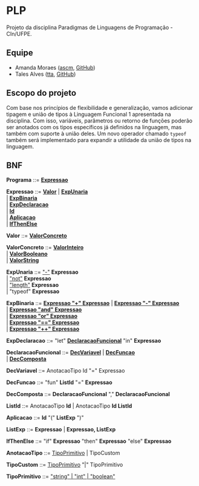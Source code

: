 # PLP
Projeto da disciplina Paradigmas de Linguagens de Programação - CIn/UFPE.

## Equipe
- Amanda Moraes ([ascm](mailto:ascm@cin.ufpe.br), [GitHub](https://github.com/amandascm))
- Tales Alves ([tta](mailto:tta@cin.ufpe.br), [GitHub](https://github.com/tta13))

## Escopo do projeto

Com base nos princípios de flexibilidade e generalização, vamos adicionar tipagem e união de tipos à Linguagem Funcional 1 apresentada na disciplina. Com isso, variáveis, parâmetros ou retorno de funções poderão ser anotados com os tipos específicos já definidos na linguagem, mas também com suporte à união deles. Um novo operador chamado `typeof` também será implementado para expandir a utilidade da união de tipos na linguagem.

## BNF

**Programa** ::= [**Expressao**](Funcional1/src/lf1/plp/functional1/Programa.java)

**Expressao** ::= [**Valor**](Funcional1/src/lf1/plp/expressions2/expression/Valor.java)
    | [**ExpUnaria**](Funcional1/src/lf1/plp/expressions2/expression/ExpUnaria.java)  
    | [**ExpBinaria**](Funcional1/src/lf1/plp/expressions2/expression/ExpBinaria.java)  
    | [**ExpDeclaracao**](Funcional1/src/lf1/plp/functional1/expression/ExpDeclaracao.java)  
    | [**Id**](Funcional1/src/lf1/plp/expressions2/expression/Id.java)  
    | [**Aplicacao**](Funcional1/src/lf1/plp/functional1/expression/Aplicacao.java)  
    | [**IfThenElse**](Funcional1/src/lf1/plp/functional1/expression/IfThenElse.java)

**Valor** ::= [**ValorConcreto**](Funcional1/src/lf1/plp/expressions2/expression/ValorConcreto.java)

**ValorConcreto** ::= [**ValorInteiro**](Funcional1/src/lf1/plp/expressions2/expression/ValorInteiro.java)  
    | [**ValorBooleano**](Funcional1/src/lf1/plp/expressions2/expression/ValorBooleano.java)  
    | [**ValorString**](Funcional1/src/lf1/plp/expressions2/expression/ValorString.java)

**ExpUnaria** ::= ["-"](Funcional1/src/lf1/plp/expressions2/expression/ExpMenos.java) **Expressao**  
    | ["not"](Funcional1/src/lf1/plp/expressions2/expression/ExpNot.java) **Expressao**  
    | ["length"](Funcional1/src/lf1/plp/expressions2/expression/ExpLength.java) **Expressao** \
    | "typeof" **Expressao**

**ExpBinaria** ::= [**Expressao "+" Expressao**](Funcional1/src/lf1/plp/expressions2/expression/ExpSoma.java)
    | [**Expressao "-" Expressao**](Funcional1/src/lf1/plp/expressions2/expression/ExpSub.java)  
    | [**Expressao "and" Expressao**](Funcional1/src/lf1/plp/expressions2/expression/ExpAnd.java)  
    | [**Expressao "or" Expressao**](Funcional1/src/lf1/plp/expressions2/expression/ExpOr.java)  
    | [**Expressao "==" Expressao**](Funcional1/src/lf1/plp/expressions2/expression/ExpEquals.java)  
    | [**Expressao "++" Expressao**](Funcional1/src/lf1/plp/expressions2/expression/ExpConcat.java)

**ExpDeclaracao** ::= "let" [**DeclaracaoFuncional**](Funcional1/src/lf1/plp/functional1/declaration/DeclaracaoFuncional.java) "in" **Expressao**

**DeclaracaoFuncional** ::= [**DecVariavel**](Funcional1/src/lf1/plp/functional1/declaration/DecVariavel.java)
    | [**DecFuncao**](Funcional1/src/lf1/plp/functional1/declaration/DecFuncao.java)  
    | [**DecComposta**](Funcional1/src/lf1/plp/functional1/declaration/DecComposta.java)

**DecVariavel** ::= AnotacaoTipo Id "=" Expressao

**DecFuncao** ::= "fun" **ListId** "=" **Expressao**

**DecComposta** ::= **DeclaracaoFuncional** "," **DeclaracaoFuncional**

**ListId** ::= AnotacaoTipo **Id** | AnotacaoTipo **Id ListId**

**Aplicacao** ::= **Id** "(" **ListExp** ")"

**ListExp** ::= **Expressao** | **Expressao, ListExp**

**IfThenElse** ::= "if" **Expressao** "then" **Expressao** "else" **Expressao**

**AnotacaoTipo** ::= [TipoPrimitivo](Funcional1/src/lf1/plp/expressions1/util/TipoPrimitivo.java) | TipoCustom

**TipoCustom** ::= [TipoPrimitivo](Funcional1/src/lf1/plp/expressions1/util/TipoPrimitivo.java) "|" TipoPrimitivo

**TipoPrimitivo** ::= ["string" | "int" | "boolean"](Funcional1/src/lf1/plp/expressions1/util/TipoPrimitivo.java)